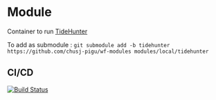 # Module

Container to run [TideHunter](https://github.com/yangao07/TideHunter)

To add as submodule :  `git submodule add -b tidehunter https://github.com/chusj-pigu/wf-modules modules/local/tidehunter`

## CI/CD

[![Build Status](https://github.com/chusj-pigu/wf-modules/actions/workflows/build-and-push.yml/badge.svg?branch=)](https://github.com/chusj-pigu/wf-modules/actions/workflows/build-and-push.yml?query=branch%3A)

